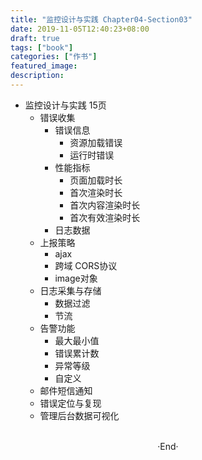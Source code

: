 ```yaml
---
title: "监控设计与实践 Chapter04-Section03"
date: 2019-11-05T12:40:23+08:00
draft: true
tags: ["book"]
categories: ["作书"]
featured_image: 
description: 
---
```


- 监控设计与实践 15页
  - 错误收集
    + 错误信息
      + 资源加载错误
      + 运行时错误
    + 性能指标
      + 页面加载时长
      + 首次渲染时长
      + 首次内容渲染时长
      + 首次有效渲染时长
    + 日志数据
  - 上报策略
    + ajax
    + 跨域 CORS协议
    + image对象
  - 日志采集与存储
    + 数据过滤
    + 节流
  - 告警功能
    + 最大最小值
    + 错误累计数
    + 异常等级
    + 自定义
  - 邮件短信通知
  - 错误定位与复现
  - 管理后台数据可视化
<br>

<center>  ·End·  </center>
